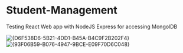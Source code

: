 # Student-Management
Testing React Web app with NodeJS Express for accessing MongolDB

![{D6F538D6-5B21-4DD1-B45A-B4C9F2B202F4}](https://github.com/user-attachments/assets/52ad587b-e08f-4b94-9245-2cb70125aa9d)
![{93F06B59-B076-4947-9BCE-E09F70D6C048}](https://github.com/user-attachments/assets/eb5b62c0-55c2-43b6-8975-52e0033f3d87)
